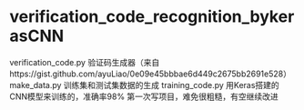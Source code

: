 # verification_code_recognition_bykerasCNN
verification_code.py 验证码生成器（来自https://gist.github.com/ayuLiao/0e09e45bbbae6d449c2675bb2691e528）
make_data.py 训练集和测试集数据的生成
training_code.py 用Keras搭建的CNN模型来训练的，准确率98%
第一次写项目，难免很粗糙，有空继续改进
